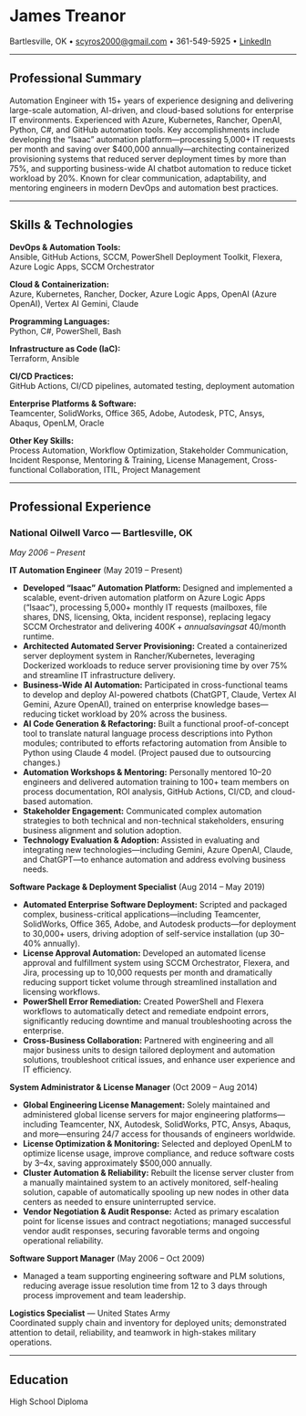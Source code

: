 # James Treanor
Bartlesville, OK • scyros2000@gmail.com • 361-549-5925 • [LinkedIn](https://www.linkedin.com/in/james-treanor-09b8139/)

---

## Professional Summary

Automation Engineer with 15+ years of experience designing and delivering large-scale automation, AI-driven, and cloud-based solutions for enterprise IT environments. Experienced with Azure, Kubernetes, Rancher, OpenAI, Python, C#, and GitHub automation tools. Key accomplishments include developing the “Isaac” automation platform—processing 5,000+ IT requests per month and saving over $400,000 annually—architecting containerized provisioning systems that reduced server deployment times by more than 75%, and supporting business-wide AI chatbot automation to reduce ticket workload by 20%. Known for clear communication, adaptability, and mentoring engineers in modern DevOps and automation best practices.

---

## Skills & Technologies

**DevOps & Automation Tools:**  
Ansible, GitHub Actions, SCCM, PowerShell Deployment Toolkit, Flexera, Azure Logic Apps, SCCM Orchestrator

**Cloud & Containerization:**  
Azure, Kubernetes, Rancher, Docker, Azure Logic Apps, OpenAI (Azure OpenAI), Vertex AI Gemini, Claude

**Programming Languages:**  
Python, C#, PowerShell, Bash

**Infrastructure as Code (IaC):**  
Terraform, Ansible

**CI/CD Practices:**  
GitHub Actions, CI/CD pipelines, automated testing, deployment automation

**Enterprise Platforms & Software:**  
Teamcenter, SolidWorks, Office 365, Adobe, Autodesk, PTC, Ansys, Abaqus, OpenLM, Oracle

**Other Key Skills:**  
Process Automation, Workflow Optimization, Stakeholder Communication, Incident Response, Mentoring & Training, License Management, Cross-functional Collaboration, ITIL, Project Management

---

## Professional Experience

### National Oilwell Varco — Bartlesville, OK
*May 2006 – Present*

**IT Automation Engineer** (May 2019 – Present)
- **Developed “Isaac” Automation Platform:** Designed and implemented a scalable, event-driven automation platform on Azure Logic Apps (“Isaac”), processing 5,000+ monthly IT requests (mailboxes, file shares, DNS, licensing, Okta, incident response), replacing legacy SCCM Orchestrator and delivering $400K+ annual savings at ~$40/month runtime.
- **Architected Automated Server Provisioning:** Created a containerized server deployment system in Rancher/Kubernetes, leveraging Dockerized workloads to reduce server provisioning time by over 75% and streamline IT infrastructure delivery.
- **Business-Wide AI Automation:** Participated in cross-functional teams to develop and deploy AI-powered chatbots (ChatGPT, Claude, Vertex AI Gemini, Azure OpenAI), trained on enterprise knowledge bases—reducing ticket workload by 20% across the business.
- **AI Code Generation & Refactoring:** Built a functional proof-of-concept tool to translate natural language process descriptions into Python modules; contributed to efforts refactoring automation from Ansible to Python using Claude 4 model. (Project paused due to outsourcing changes.)
- **Automation Workshops & Mentoring:** Personally mentored 10–20 engineers and delivered automation training to 100+ team members on process documentation, ROI analysis, GitHub Actions, CI/CD, and cloud-based automation.
- **Stakeholder Engagement:** Communicated complex automation strategies to both technical and non-technical stakeholders, ensuring business alignment and solution adoption.
- **Technology Evaluation & Adoption:** Assisted in evaluating and integrating new technologies—including Gemini, Azure OpenAI, Claude, and ChatGPT—to enhance automation and address evolving business needs.

**Software Package & Deployment Specialist** (Aug 2014 – May 2019)
- **Automated Enterprise Software Deployment:** Scripted and packaged complex, business-critical applications—including Teamcenter, SolidWorks, Office 365, Adobe, and Autodesk products—for deployment to 30,000+ users, driving adoption of self-service installation (up 30–40% annually).
- **License Approval Automation:** Developed an automated license approval and fulfillment system using SCCM Orchestrator, Flexera, and Jira, processing up to 10,000 requests per month and dramatically reducing support ticket volume through streamlined installation and licensing workflows.
- **PowerShell Error Remediation:** Created PowerShell and Flexera workflows to automatically detect and remediate endpoint errors, significantly reducing downtime and manual troubleshooting across the enterprise.
- **Cross-Business Collaboration:** Partnered with engineering and all major business units to design tailored deployment and automation solutions, troubleshoot critical issues, and enhance user experience and IT efficiency.

**System Administrator & License Manager** (Oct 2009 – Aug 2014)
- **Global Engineering License Management:** Solely maintained and administered global license servers for major engineering platforms—including Teamcenter, NX, Autodesk, SolidWorks, PTC, Ansys, Abaqus, and more—ensuring 24/7 access for thousands of engineers worldwide.
- **License Optimization & Monitoring:** Selected and deployed OpenLM to optimize license usage, improve compliance, and reduce software costs by 3–4x, saving approximately $500,000 annually.
- **Cluster Automation & Reliability:** Rebuilt the license server cluster from a manually maintained system to an actively monitored, self-healing solution, capable of automatically spooling up new nodes in other data centers as needed to ensure uninterrupted service.
- **Vendor Negotiation & Audit Response:** Acted as primary escalation point for license issues and contract negotiations; managed successful vendor audit responses, securing favorable terms and ongoing operational reliability.

**Software Support Manager** (May 2006 – Oct 2009)
- Managed a team supporting engineering software and PLM solutions, reducing average issue resolution time from 12 to 3 days through process improvement and team leadership.

**Logistics Specialist** — United States Army  
Coordinated supply chain and inventory for deployed units; demonstrated attention to detail, reliability, and teamwork in high-stakes military operations.

---

## Education

High School Diploma

